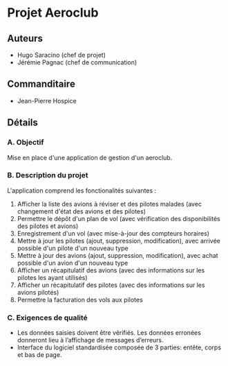 # Projet Aeroclub

## Auteurs
- Hugo Saracino (chef de projet)
- Jérémie Pagnac (chef de communication)

## Commanditaire
- Jean-Pierre Hospice

## Détails

### A. Objectif

Mise en place d'une application de gestion d'un aeroclub.

### B. Description du projet

L'application comprend les fonctionalités suivantes :

1. Afficher la liste des avions à réviser et des pilotes malades (avec changement
d'état des avions et des pilotes)
2. Permettre le dépôt d'un plan de vol (avec vérification des disponibilités des pilotes
et avions)
3. Enregistrement d'un vol (avec mise-à-jour des compteurs horaires)
4. Mettre à jour les pilotes (ajout, suppression, modification), avec arrivée possible
d'un pilote d'un nouveau type
5. Mettre à jour des avions (ajout, suppression, modification), avec achat possible
d'un avion d'un nouveau type
6. Afficher un récapitulatif des avions (avec des informations sur les pilotes les ayant
utilisés)
7. Afficher un récapitulatif des pilotes (avec des informations sur les avions pilotés)
8. Permettre la facturation des vols aux pilotes

### C. Exigences de qualité

- Les données saisies doivent être vérifiés. Les données erronées donneront lieu à
l’affichage de messages d’erreurs.
- Interface du logiciel standardisée composée de 3 parties: entête, corps et bas de
page.
